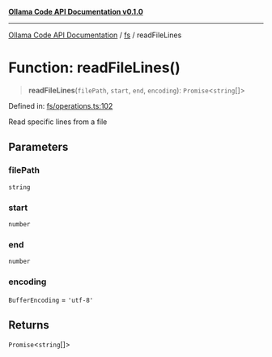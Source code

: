 [**Ollama Code API Documentation v0.1.0**](../../README.md)

***

[Ollama Code API Documentation](../../modules.md) / [fs](../README.md) / readFileLines

# Function: readFileLines()

> **readFileLines**(`filePath`, `start`, `end`, `encoding`): `Promise`\<`string`[]\>

Defined in: [fs/operations.ts:102](https://github.com/erichchampion/ollama-code/blob/6fbd2b7ec436444e20f96917e578abed00a87538/ollama-code/src/fs/operations.ts#L102)

Read specific lines from a file

## Parameters

### filePath

`string`

### start

`number`

### end

`number`

### encoding

`BufferEncoding` = `'utf-8'`

## Returns

`Promise`\<`string`[]\>
